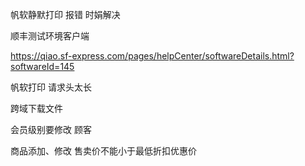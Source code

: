 帆软静默打印 报错 时娟解决

顺丰测试环境客户端

https://qiao.sf-express.com/pages/helpCenter/softwareDetails.html?softwareId=145



帆软打印 请求头太长

跨域下载文件

会员级别要修改   顾客

商品添加、修改   售卖价不能小于最低折扣优惠价